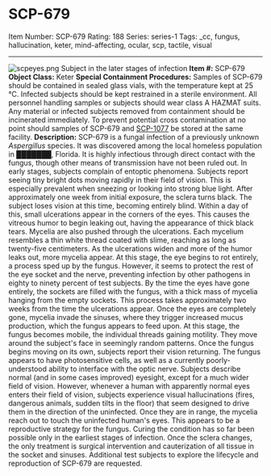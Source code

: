 # SCP-679
Item Number: SCP-679
Rating: 188
Series: series-1
Tags: _cc, fungus, hallucination, keter, mind-affecting, ocular, scp, tactile, visual

---

![scpeyes.png](https://scp-wiki.wdfiles.com/local--files/scp-679/scpeyes.png)
Subject in the later stages of infection
**Item #:** SCP-679
**Object Class:** Keter
**Special Containment Procedures:** Samples of SCP-679 should be contained in sealed glass vials, with the temperature kept at 25 °C. Infected subjects should be kept restrained in a sterile environment. All personnel handling samples or subjects should wear class A HAZMAT suits. Any material or infected subjects removed from containment should be incinerated immediately.
To prevent potential cross contamination at no point should samples of SCP-679 and [SCP-1077](/scp-1077) be stored at the same facility.
**Description:** SCP-679 is a fungal infection of a previously unknown _Aspergillus_ species. It was discovered among the local homeless population in ███████, Florida.
It is highly infectious through direct contact with the fungus, though other means of transmission have not been ruled out.
In early stages, subjects complain of entoptic phenomena. Subjects report seeing tiny bright dots moving rapidly in their field of vision. This is especially prevalent when sneezing or looking into strong blue light.
After approximately one week from initial exposure, the sclera turns black. The subject loses vision at this time, becoming entirely blind. Within a day of this, small ulcerations appear in the corners of the eyes. This causes the vitreous humor to begin leaking out, having the appearance of thick black tears.
Mycelia are also pushed through the ulcerations. Each mycelium resembles a thin white thread coated with slime, reaching as long as twenty-five centimeters. As the ulcerations widen and more of the humor leaks out, more mycelia appear.
At this stage, the eye begins to rot entirely, a process sped up by the fungus. However, it seems to protect the rest of the eye socket and the nerve, preventing infection by other pathogens in eighty to ninety percent of test subjects. By the time the eyes have gone entirely, the sockets are filled with the fungus, with a thick mass of mycelia hanging from the empty sockets. This process takes approximately two weeks from the time the ulcerations appear.
Once the eyes are completely gone, mycelia invade the sinuses, where they trigger increased mucus production, which the fungus appears to feed upon.
At this stage, the fungus becomes mobile, the individual threads gaining motility. They move around the subject's face in seemingly random patterns.
Once the fungus begins moving on its own, subjects report their vision returning. The fungus appears to have photosensitive cells, as well as a currently poorly-understood ability to interface with the optic nerve. Subjects describe normal (and in some cases improved) eyesight, except for a much wider field of vision.
However, whenever a human with apparently normal eyes enters their field of vision, subjects experience visual hallucinations (fires, dangerous animals, sudden tilts in the floor) that seem designed to drive them in the direction of the uninfected. Once they are in range, the mycelia reach out to touch the uninfected human's eyes. This appears to be a reproductive strategy for the fungus.
Curing the condition has so far been possible only in the earliest stages of infection. Once the sclera changes, the only treatment is surgical intervention and cauterization of all tissue in the socket and sinuses.
Additional test subjects to explore the lifecycle and reproduction of SCP-679 are requested.